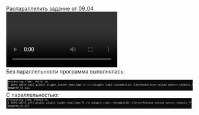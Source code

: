 Распараллелить задание от 09_04</br>
![Результат](https://raw.githubusercontent.com/LordGuin/Practice/main/10.04/result.mp4)</br>
Без параллельности программа выполнялась:</br>

![Результат2](https://raw.githubusercontent.com/LordGuin/Practice/main/10.04/withoutMultithreading.jpg)</br>
С параллельностью: </br>
![Результат3](https://raw.githubusercontent.com/LordGuin/Practice/main/10.04/multithreading.jpg)</br>